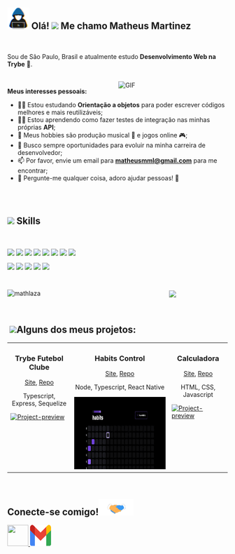 ## <picture><img src = "https://github.com/0xAbdulKhalid/0xAbdulKhalid/raw/main/assets/mdImages/about_me.gif" width = 50px></picture> Olá! <img src="https://media.giphy.com/media/hvRJCLFzcasrR4ia7z/giphy.gif" width="25"> Me chamo **Matheus Martinez**

<br>

Sou de São Paulo, Brasil e atualmente estudo **Desenvolvimento Web na Trybe** 🚀.

<br />

  <img align="right" alt="GIF" src="https://media1.giphy.com/media/R03zWv5p1oNSQd91EP/giphy.gif?cid=ecf05e474xsvafr63i29dv3s0obwd1dhyfg4xfu0xsrlgq0c&rid=giphy.gif&ct=g" width="250px" />

**Meus interesses pessoais:**
- 👨‍💻 Estou estudando **Orientação a objetos** para poder escrever códigos melhores e mais reutilizáveis;
- 👨‍🎓 Estou aprendendo como fazer testes de integração nas minhas próprias **API**; 
- 🧗 Meus hobbies são produção musical 🎻 e jogos online 🎮;
- 💼 Busco sempre oportunidades para evoluir na minha carreira de desenvolvedor;
- 📫 Por favor, envie um email para **matheusmml@gmail.com** para me encontrar;
- 💬 Pergunte-me qualquer coisa, adoro ajudar pessoas! 💙
<!-- - 📝 Veja meu Curriculum Vitae <a href="https://gitconnected.com/johnatas-henrique/resume" target="_blank">clicando aqui</a> para mais informações. -->

<br />
<br />

## <img src="https://media2.giphy.com/media/QssGEmpkyEOhBCb7e1/giphy.gif?cid=ecf05e47a0n3gi1bfqntqmob8g9aid1oyj2wr3ds3mg700bl&rid=giphy.gif" width ="25"><b> Skills</b>
<!-- <p align="left">
  <img src="https://raw.githubusercontent.com/mathlaza/mathlaza/main/devimages/git-original-wordmark.svg" width="40" height="40"/> 
  <img src="https://raw.githubusercontent.com/devicons/devicon/master/icons/html5/html5-original-wordmark.svg" alt="html5" width="40" height="40"/> 
  <img src="https://raw.githubusercontent.com/devicons/devicon/master/icons/css3/css3-original-wordmark.svg" alt="css3" width="40" height="40"/> 
  <img src="https://raw.githubusercontent.com/devicons/devicon/master/icons/javascript/javascript-original.svg" alt="javascript" width="40" height="40"/> 
  <img src="https://www.learnstorybook.com/intro-to-storybook/logo-jest.png" alt="jest" width="40" height="40" />
  <img src="https://cdn.jsdelivr.net/gh/devicons/devicon/icons/mocha/mocha-plain.svg" alt="mocha" width="40" height="40"/> 
  <img src="https://raw.githubusercontent.com/mathlaza/mathlaza/main/devimages/react-original-wordmark.svg" alt="react" width="40" height="40"/>
  <img src="https://raw.githubusercontent.com/devicons/devicon/master/icons/redux/redux-original.svg" alt="redux" width="40" height="40"/> 
  <img src="https://icongr.am/devicon/docker-original.svg?size=147&color=currentColor" alt="git" width="40" height="40"/>
  <img src="https://raw.githubusercontent.com/mathlaza/mathlaza/main/devimages/mysql-original-wordmark.svg" alt="mysql" width="40" height="40"/>
  <img src="https://raw.githubusercontent.com/mathlaza/mathlaza/main/devimages/nodejs.svg" alt="nodejs" width="40" height="40"/>
  <img src="https://raw.githubusercontent.com/devicons/devicon/master/icons/express/express-original-wordmark.svg" alt="express" width="40" height="40"/>
</p> -->

<div align="left" style="display: inline"><br>
  <p>
    <img src="https://img.shields.io/badge/GNU%20Bash-4EAA25?style=for-the-badge&logo=GNU%20Bash&logoColor=white" width="100" align="center" />
    <img src="https://img.shields.io/badge/GIT-E44C30?style=for-the-badge&logo=git&logoColor=white" width="70" align="center" /> 
    <img src="https://img.shields.io/badge/HTML5-E34F26?style=for-the-badge&logo=html5&logoColor=white" width="100" align="center" /> 
    <img src="https://img.shields.io/badge/CSS3-1572B6?style=for-the-badge&logo=css3&logoColor=white" width="80" align="center" /> 
    <img src="https://img.shields.io/badge/JavaScript-323330?style=for-the-badge&logo=javascript&logoColor=F7DF1E" width="130" align="center" />
    <img src="https://img.shields.io/badge/Jest-C21325?style=for-the-badge&logo=jest&logoColor=white" width="70" align="center" />
    <img src="https://img.shields.io/badge/React-20232A?style=for-the-badge&logo=react&logoColor=61DAFB" width="90" align="center" />
    <img src="https://img.shields.io/badge/Redux-593D88?style=for-the-badge&logo=redux&logoColor=white" width="90" align="center" />
  </p>
  <p>
    <img src="https://img.shields.io/badge/Docker-2CA5E0?style=for-the-badge&logo=docker&logoColor=white" width="95" align="center" />  
    <img src="https://img.shields.io/badge/MySQL-005C84?style=for-the-badge&logo=mysql&logoColor=white" width="90" align="center" />
    <img src="https://img.shields.io/badge/Node.js-339933?style=for-the-badge&logo=nodedotjs&logoColor=white" width="105"/ align="center" />
    <img src="https://img.shields.io/badge/Express.js-000000?style=for-the-badge&logo=express&logoColor=white" width="125"/ align="center" />
    <img src="https://img.shields.io/badge/Mocha-8D6748?style=for-the-badge&logo=Mocha&logoColor=white" width="90"/ align="center" /> 
<!--     <img src="https://img.shields.io/badge/TypeScript-007ACC?style=for-the-badge&logo=typescript&logoColor=white" width="120"/ align="center" /> -->
  </p> 
</div>

<br />

<p>
   <img align="left" src="https://github-readme-stats-sigma-five.vercel.app/api?username=mathlaza&theme=radical&show_icons=true" alt="mathlaza" width="370" />
  
  <img align="center" src="https://github-readme-stats-sigma-five.vercel.app/api/top-langs/?username=mathlaza&layout=compact&theme=radical" width="310" />
</p>

<br />


## <img src="https://media3.giphy.com/media/Lka9lcOAdjgcqyTnJt/giphy.gif?cid=790b761109bb4da2a24c01c26ce13e3e3c1e5356c19d587f&rid=giphy.gif&ct=s" width="55" style="padding-left: 5px"><b>Alguns dos meus projetos:</b>



<table>
  <tr> 
    <td valign="top">
      <h3 align="center">Trybe Futebol Clube</h3>
      <p align="center">
        <a href="https://back-end-trybe-futebol-clube.vercel.app">Site</a>,
        <a href="https://github.com/mathlaza/backEnd-Trybe-Futebol-Clube">Repo</a>
      </p>
      <p align="center">Typescript, Express, Sequelize</p>
      <a href="https://github.com/mathlaza/backEnd-Trybe-Futebol-Clube">
        <img width="100%" height="165px" src="./devimages/TFC.gif" alt="Project-preview"/>
      </a>
    </td>
    <td valign="top">
      <h3 align="center">Habits Control</h3>
      <p align="center">
        <a href="https://rock-seat-nlw-habits-app.vercel.app/">Site</a>,
        <a href="https://github.com/mathlaza/RockSeat_NLW_Habits_App">Repo</a>
      </p>
      <p align="center">Node, Typescript, React Native</p>
      <a href="https://github.com/mathlaza/RockSeat_NLW_Habits_App">
        <img width="100%" height="165px" src="./devimages/habits2.gif" alt="Project-preview"/>
      </a>
    </td>
    <td valign="top">
      <h3 align="center">Calculadora</h3>
      <p align="center">
        <a href="https://calculadora-delta-two.vercel.app/">Site</a>,
        <a href="https://github.com/mathlaza/calculadora">Repo</a>
      </p>
      <p align="center">HTML, CSS, Javascript</p>
      <a href="https://github.com/mathlaza/calculadora">
        <img width="100%" height="165px" src="./devimages/calc.gif" alt="Project-preview"/>
      </a>
    </td>
  </tr>
</table>

<br />
<!-- <br /> -->

## <b> Conecte-se comigo!</b><img src="https://github.com/0xAbdulKhalid/0xAbdulKhalid/raw/main/assets/mdImages/handshake.gif" width ="80">

<a href="https://www.linkedin.com/in/mathlaza/" target="_blank">
  <img src="https://i.ibb.co/Kx2GSrT/linkedin.png" width="48px" height="48px">
</a>
<a href="mailto:matheusmml@gmail.com" target="_blank">
  <img src="https://raw.githubusercontent.com/mathlaza/mathlaza/main/devimages/gmail-icon.svg" width="48px" height="48px">
</a>

